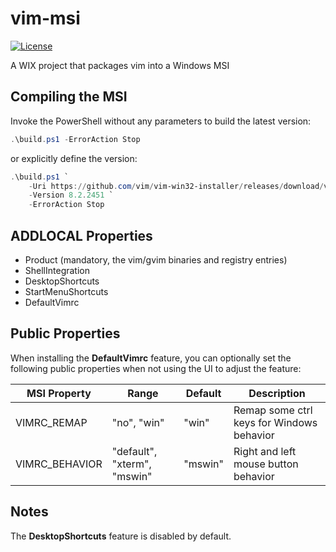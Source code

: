 # vim-msi

[![License](https://img.shields.io/badge/license-MIT-blue.svg)](LICENSE.md)

A WIX project that packages vim into a Windows MSI

## Compiling the MSI

Invoke the PowerShell without any parameters to build the latest version:

```powershell
.\build.ps1 -ErrorAction Stop
```

or explicitly define the version:

```powershell
.\build.ps1 `
    -Uri https://github.com/vim/vim-win32-installer/releases/download/v8.2.2451/gvim_8.2.2451_x64.zip `
    -Version 8.2.2451 `
    -ErrorAction Stop
```

## ADDLOCAL Properties

  - Product (mandatory, the vim/gvim binaries and registry entries)
  - ShellIntegration
  - DesktopShortcuts
  - StartMenuShortcuts
  - DefaultVimrc

## Public Properties

When installing the **DefaultVimrc** feature, you can optionally set the following
public properties when not using the UI to adjust the feature:

MSI Property | Range | Default | Description
--- | --- | --- | ---
VIMRC\_REMAP | "no", "win" | "win" | Remap some ctrl keys for Windows behavior
VIMRC\_BEHAVIOR | "default", "xterm", "mswin" | "mswin" | Right and left mouse button behavior

## Notes

The **DesktopShortcuts** feature is disabled by default.